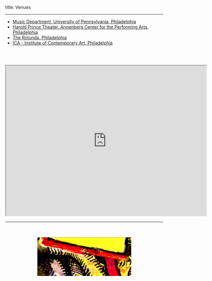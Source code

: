 title: Venues

---

 - [Music Department, University of Pennsylvania, Philadelphia](https://www.sas.upenn.edu/music/)
 - [Harold Prince Theater, Annenberg Center for the Performing Arts, Philadelphia](https://www.annenbergcenter.org)
 - [The Rotunda, Philadelphia](http://www.therotunda.org/)
 - [ICA - Institute of Contemporary Art, Philadelphia](http://icaphila.org/)

 <br><br>
 
<p align="center"> 
  <iframe src="https://www.google.com/maps/d/embed?mid=11I2D46uDlNnaYCYAx8zkUICvjjy19FrS" width="640" height="480"></iframe>
</p>

---

<p align="center">
   <br><br>
  <img src="../images/IKPoster_frag11.png" width="300">
   <br><br>
</p>
 
